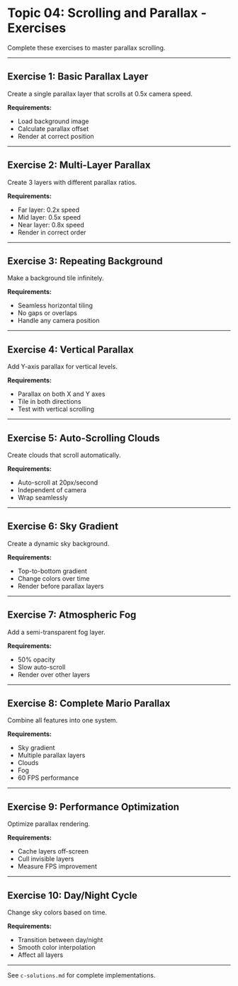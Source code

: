 # Topic 04: Scrolling and Parallax - Exercises

Complete these exercises to master parallax scrolling.

---

## Exercise 1: Basic Parallax Layer
Create a single parallax layer that scrolls at 0.5x camera speed.

**Requirements:**
- Load background image
- Calculate parallax offset
- Render at correct position

---

## Exercise 2: Multi-Layer Parallax
Create 3 layers with different parallax ratios.

**Requirements:**
- Far layer: 0.2x speed
- Mid layer: 0.5x speed
- Near layer: 0.8x speed
- Render in correct order

---

## Exercise 3: Repeating Background
Make a background tile infinitely.

**Requirements:**
- Seamless horizontal tiling
- No gaps or overlaps
- Handle any camera position

---

## Exercise 4: Vertical Parallax
Add Y-axis parallax for vertical levels.

**Requirements:**
- Parallax on both X and Y axes
- Tile in both directions
- Test with vertical scrolling

---

## Exercise 5: Auto-Scrolling Clouds
Create clouds that scroll automatically.

**Requirements:**
- Auto-scroll at 20px/second
- Independent of camera
- Wrap seamlessly

---

## Exercise 6: Sky Gradient
Create a dynamic sky background.

**Requirements:**
- Top-to-bottom gradient
- Change colors over time
- Render before parallax layers

---

## Exercise 7: Atmospheric Fog
Add a semi-transparent fog layer.

**Requirements:**
- 50% opacity
- Slow auto-scroll
- Render over other layers

---

## Exercise 8: Complete Mario Parallax
Combine all features into one system.

**Requirements:**
- Sky gradient
- Multiple parallax layers
- Clouds
- Fog
- 60 FPS performance

---

## Exercise 9: Performance Optimization
Optimize parallax rendering.

**Requirements:**
- Cache layers off-screen
- Cull invisible layers
- Measure FPS improvement

---

## Exercise 10: Day/Night Cycle
Change sky colors based on time.

**Requirements:**
- Transition between day/night
- Smooth color interpolation
- Affect all layers

---

See `c-solutions.md` for complete implementations.
